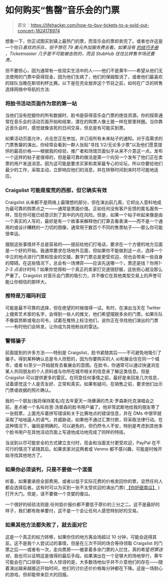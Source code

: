 # 如何购买“售罄”音乐会的门票

> 原文：<https://lifehacker.com/how-to-buy-tickets-to-a-sold-out-concert-1824178974>

想象一下，你正试图买到镇上最热门的票，而音乐会的票却卖完了。或者也许这是一个你只*喜欢的乐队，但不想花 79 美元外加服务费去看。如果没有 [的技巧手册](https://lifehacker.com/how-to-score-tickets-to-in-demand-events-1823775344) ，Ticketmaster 几乎是不可能被击败的，而且 StubHub 往往比转售市场还要贵。* 



但不要担心，因为通常有一些现实生活中的人——他们不是黄牛——希望从他们无法使用的门票中获得现金，因为他们生病了，他们的保姆取消了，或者他们最喜欢的球队当晚在斯坦利杯比赛。以下是在完全放弃这个节目之前，如何在广泛的转售选择网络中导航的方法:

### 将脸书活动页面作为您的第一站

当他们没有挖掘你的所有数据时，脸书是获得音乐会门票的绝佳资源。你的探索通常在音乐会的活动页面开始和结束，潜在的购票人像土狼一样在那里转圈。当你靠近音乐会时，感觉就像该死的日间交易，但总是有可能买到票。

如果活动页面允许，点击您正在参加，并订阅所有未来帖子的通知。对于高需求的门票售罄的演出，你经常会看到一群人张贴“寻找 1/2/无论多少票”以及他们愿意提供的最高价格——根据我的经验，推广者和场馆页面似乎从来不介意这一点。发布一个这样的帖子是值得的，但是最可靠的做法是第一个向另一个发布了他们正在卖票的用户发送消息。因为这可能是要求买家和卖家最专心的论坛，所以你要给他们最少的工作，采取主动，立即响应他们的消息，并在转移时间到来时尽可能地适应。

### Craigslist 可能是蛮荒的西部，但它确实有效

Craigslist 从来都不是网络上最理想的部分，但在演出前几周，它却出人意料地成为最可靠的购票点之一——通常是票面价值。正如任何没有客户反馈的匿名服务一样，现在你可能已经意识到了其中的内在风险。但是，如果一个帖子听起来像是由一个真实的人写的，最好是有一个故事来解释他们打算去看表演——而不是一个通用的或设计糟糕的一刀切的图像，通常用于数百个不同的售票帖子——那么你可能很幸运。

摆脱这些事情并不总是容易的——提前给他们打电话，要求在一个方便的地方见面是一个好的开始。我通常要求在场地外见面，但如果你不能做到这一点，选择一个中立的地点进行门票和现金的交接。数字门票总是更受欢迎，但也会带来一些自身的障碍。在这些情况下，总会有一场博弈——应该先送哪一个，票还是钱？你用*1-2-3 点击*计时吗？如果你觉得和一个真正的卖家打交道很舒服，这些担心就没那么严重了。Craigslist 对音乐会门票的吸引力，并不像它在其他类型交易上的声誉可能让你相信的那样大。



### 推特是万福玛利亚

可能是最不可靠的选择，但在绝望的时候值得一试。有时，在演出当天在 Twitter 上搜索艺术家的名字，会得到一些人的推文，他们希望摆脱多余的门票。如果乐队不像碧昂斯或电台司令，试着在推特上标注他们，说你正在寻找他们演出的门票——有时他们会转发，让你成为其他粉丝的雷达。

### 警惕骗子

前面提到的许多方法——特别是 Craigslist，脸书紧随其后——不可避免地吸引了骗子。得到某种确认总是令人欣慰的，因为你要购买的人 a)和展会住在同一个城市，或者 b)至少一开始就有去看展会的意图。在脸书，你通常可以通过快速浏览某人共同朋友的个人资料或与你所在城市相关的信息来了解这类信息。但是 Craigslist 可以提供更多的雷区。在同意任何事情之前，最好是来回发几次信息，试着感觉这个人是否友好、正常和真实。如果有疑问，在销售之前，要求他们出示门票或收据的照片确认。

我的一个朋友(我将保持匿名)在去年夏天一场爆满的杰夫·罗森斯托克演唱会之前，差点被一个名叫肖恩·汤普森的脸书用户骗了。他非常武断地给我的朋友寄了一张假票，上面充斥着拼写错误和关于比赛地点的错误信息，并在 DMs 中很早就采取了咄咄逼人的语气，并威胁说，如果他不通过汇票付款，将采取法律行动。在这种情况下，骗局是明确的，可以避免的，但仍然令人不安，特别是考虑到其他多个脸书用户在其他活动页面上写道他成功地完成了同样的特技。

当谈到以尽可能安全的方式建立支付时，现金和当面支付更受欢迎，PayPal 在不可行的情况下紧随其后。如果卖家对这两者或 Venmo 都不感兴趣，可能是时候开始寻找其他地方了。

### 如果你必须谈判，只是不要做一个混蛋

听着，如果要承担全部费用，或者以低于实际花费的价格卖回你的票，显然任何人都会选择后者。这有时可以为买到一张不太受欢迎的演出门票( [【你好砸南瓜】](https://www.avclub.com/despite-all-their-rage-smashing-pumpkins-tour-isnt-sel-1823324738) )打开大门。但是，请不要做一个贪婪的傻瓜。

一个很好的经验法则是:任何低价报价都不要低于原价的三分之二。这不是最好的样子，我们都有账单要付，这不是一个会让任何人感觉特别好的交易。

### 如果其他方法都失败了，就去面对它

这是一个真正的权力转移，如果你住的地方离会场超过 10 分钟，可能会适得其反。这不是我个人尝试过的事情，但是在三次不同的场合等待领取 Craigslist 的门票之后——或者有一次，走向票房——被拿着多余门票的人拦住，真的希望*把票送给*，我也可以证明这是值得的最后手段。如果演出在一个足够大的场地举行，黄牛可能会在门口徘徊——令人惊讶的是，大多数场地似乎并不介意他们的存在——随着演出越来越接近开始时间，他们的讨价还价价格每分钟都在下降。这是一场耐心的游戏，但却能带来巨大的回报。